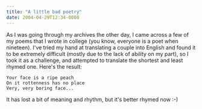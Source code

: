 ```yaml
---
title: "A little bad poetry"
date: 2004-04-29T12:34-0800
---
```

As I was going through my archives the other day, I came across a few of my poems that I wrote in college (you know, everyone is a poet when nineteen). I've tried my hand at translating a couple into English and found it to be extremely difficult (mostly due to the lack of ability on my part), so I took it as a challenge, and attempted to translate the shortest and least rhymed one. Here's the result:

    Your face is a ripe peach
    On it rottenness has no place
    Very, very boring face...

It has lost a bit of meaning and rhythm, but it's better rhymed now :-)
